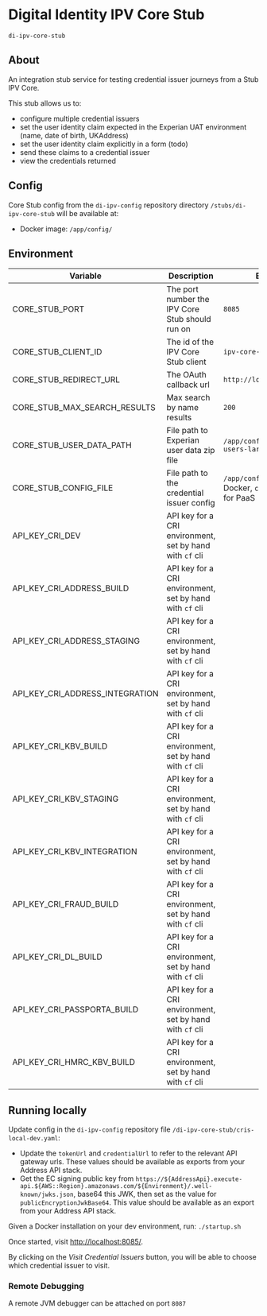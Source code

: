 # Digital Identity IPV Core Stub

`di-ipv-core-stub`

## About

An integration stub service for testing credential issuer journeys from a Stub IPV Core.

This stub allows us to:

* configure multiple credential issuers
* set the user identity claim expected in the Experian UAT environment (name, date of birth, UKAddress)
* set the user identity claim explicitly in a form (todo)
* send these claims to a credential issuer
* view the credentials returned

## Config

Core Stub config from the `di-ipv-config` repository directory `/stubs/di-ipv-core-stub` will be available at:

* Docker image: `/app/config/`



## Environment

Variable | Description                                              | Example Value
--- |----------------------------------------------------------| --- |
CORE_STUB_PORT             | The port number the IPV Core Stub should run on          | `8085` |
CORE_STUB_CLIENT_ID              | The id of the IPV Core Stub client                       | `ipv-core-stub` |
CORE_STUB_REDIRECT_URL               | The OAuth callback url                                   | `http://localhost:8085/callback` |
CORE_STUB_MAX_SEARCH_RESULTS   | Max search by name results                               | `200` |
CORE_STUB_USER_DATA_PATH  | File path to Experian user data zip file                 | `/app/config/experian-uat-users-large.zip` |
CORE_STUB_CONFIG_FILE  | File path to the credential issuer config                | `/app/config/cris-dev.yaml` for Docker, `config/cris-dev.yaml` for PaaS|
API_KEY_CRI_DEV | API key for a CRI environment, set by hand with `cf` cli ||
API_KEY_CRI_ADDRESS_BUILD | API key for a CRI environment, set by hand with `cf` cli ||
API_KEY_CRI_ADDRESS_STAGING | API key for a CRI environment, set by hand with `cf` cli ||
API_KEY_CRI_ADDRESS_INTEGRATION | API key for a CRI environment, set by hand with `cf` cli ||
API_KEY_CRI_KBV_BUILD | API key for a CRI environment, set by hand with `cf` cli ||
API_KEY_CRI_KBV_STAGING | API key for a CRI environment, set by hand with `cf` cli ||
API_KEY_CRI_KBV_INTEGRATION | API key for a CRI environment, set by hand with `cf` cli ||
API_KEY_CRI_FRAUD_BUILD | API key for a CRI environment, set by hand with `cf` cli ||
API_KEY_CRI_DL_BUILD | API key for a CRI environment, set by hand with `cf` cli ||
API_KEY_CRI_PASSPORTA_BUILD | API key for a CRI environment, set by hand with `cf` cli ||
API_KEY_CRI_HMRC_KBV_BUILD | API key for a CRI environment, set by hand with `cf` cli ||

## Running locally

Update config in the `di-ipv-config` repository file `/di-ipv-core-stub/cris-local-dev.yaml`:
* Update the `tokenUrl` and `credentialUrl` to refer to the relevant API gateway urls. These values should be available as exports from your Address API stack.
* Get the EC signing public key from `https://${AddressApi}.execute-api.${AWS::Region}.amazonaws.com/${Environment}/.well-known/jwks.json`, base64 this JWK, then set as the value for `publicEncryptionJwkBase64`. This value should be available as an export from your Address API stack.

Given a Docker installation on your dev environment, run:
`./startup.sh`

Once started, visit [http://localhost:8085/](http://localhost:8085/).

By clicking on the _Visit Credential Issuers_ button, you will be able to choose which credential issuer to visit.

### Remote Debugging

A remote JVM debugger can be attached on port `8087`
